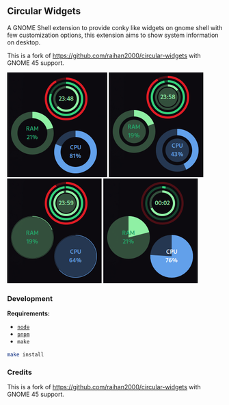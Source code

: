## Circular Widgets

A GNOME Shell extension to provide conky like widgets on gnome shell with few customization options, this extension aims to show system information on desktop.

This is a fork of https://github.com/raihan2000/circular-widgets with GNOME 45 support.

![demo0](screenshots/screenshot0.png) ![demo1](screenshots/screenshot1.png)
![demo2](screenshots/screenshot2.png) ![demo3](screenshots/screenshot3.png)

### Development

**Requirements:**
* [`node`](https://nodejs.org/)
* [`pnpm`](https://pnpm.io/)
* `make`

```sh
make install
```

### Credits

This is a fork of https://github.com/raihan2000/circular-widgets with GNOME 45 support.
